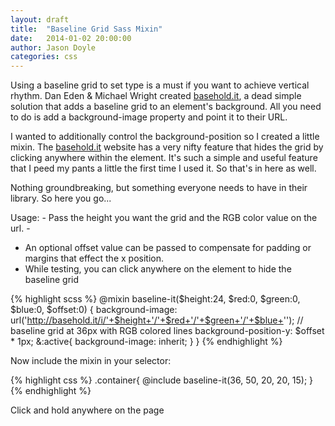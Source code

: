 ```yaml
---
layout: draft
title:  "Baseline Grid Sass Mixin"
date:   2014-01-02 20:00:00
author: Jason Doyle
categories: css
---
```


Using a baseline grid to set type is a must if you want to achieve vertical rhythm. Dan Eden & Michael Wright created [basehold.it][1], a
dead simple solution that adds a baseline grid to an element's background. All you need to do is add a background-image property and point it to their URL.

I wanted to additionally control the background-position so I created a little mixin. The [basehold.it][1] website has a very nifty feature that
hides the grid by clicking anywhere within the element. It's such a simple and useful feature that I peed my pants a little the first time I used it. So that's
in here as well.

Nothing groundbreaking, but something everyone needs to have in their library. So here you go...

Usage:
    - Pass the height you want the grid and the RGB color value on the url. -
  - An optional offset value can be passed to compensate for padding or margins that effect the x position.
  - While testing, you can click anywhere on the element to hide the baseline grid

{% highlight scss %}
  @mixin baseline-it($height:24, $red:0, $green:0, $blue:0, $offset:0) {
    background-image: url('http://basehold.it/i/'+$height+'/'+$red+'/'+$green+'/'+$blue+''); // baseline grid at 36px with RGB colored lines
    background-position-y: $offset * 1px;
    &:active{
      background-image: inherit;
    }
  }
{% endhighlight %}

Now include the mixin in your selector:

{% highlight css %}
  .container{
    @include baseline-it(36, 50, 20, 20, 15);
  }
{% endhighlight %}

<div class="post-note"><i class="icon-entypo-phone"></i>Click and hold anywhere on the page</div>

[1]:	http://basehold.it